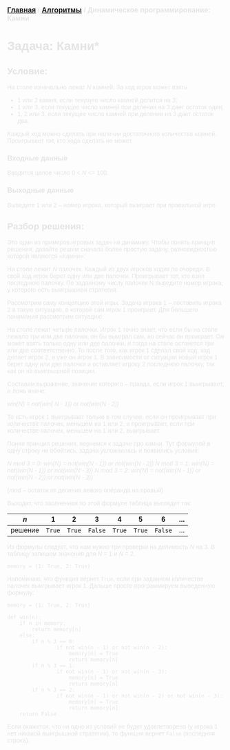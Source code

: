<span style="color: #E5E4E4; font-family: Helvetica;">

### [Главная](index.md) / [Алгоритмы](algos.md) / Динамическое программирование: Камни

# **Задача: Камни***
 
## **Условие:**
 
На столе изначально лежат *N* камней. За ход игрок может взять

* 1 или 2 камня, если текущее число камней делится на 3;
* 1 или 3, если текущее число камней при делении на 3 дает остаток один;
* 1, 2 или 3, если текущее число камней при делении на 3 дает остаток два.

Каждый ход можно сделать при наличии достаточного количества камней. Проигрывает тот, кто хода сделать не может.

### **Входные данные**

Вводится целое число 0 < *N* <= 100.

### **Выходные данные**

Выведите 1 или 2 – номер игрока, который выиграет при правильной игре.

## **Разбор решения:**
 
Это один из примеров игровых задач на динамику. Чтобы понять принцип решения, давайте решим сначала более простую задачу, разновидностью которой являются «Камни»:
 
На столе лежит *N* палочек. Каждый из двух игроков ходит по очереди. В свой ход игрок берет одну или две палочки. Проигрывает тот, кто взял последнюю палочку. По заданному числу палочек N выведите номер игрока, у которого есть выигрышная стратегия.
 
Рассмотрим саму концепцию этой игры. Задача игрока 1 – поставить игрока 2 в такую ситуацию, в которой сам игрок 1 проиграет. Для большего понимания рассмотрим ситуацию:
 
На столе лежат четыре палочки. Игрок 1 точно знает, что если бы на столе лежало три или две палочки, он бы выиграл сам, но сейчас он проиграет. Он может взять только одну или две палочки, и тогда на столе останется три или две соответственно. То после того, как игрок 1 сделал свой ход, ход делает игрок 2, и уже он игрок 1. В зависимости от ситуации новый игрок 1 берет одну или две палочки и оставляет игроку 2 последнюю палочку, так как он на выигрышной позиции.
 
Составим выражение, значение которого – правда, если игрок 1 выигрывает, и ложь иначе:
 
*win(N) = not(win( N - 1)) or not(win(N - 2))*
 
То есть игрок 1 выигрывает только в том случае, если он проигрывает при количестве палочек, меньшем на 1 или 2, и проигрывает, если при количестве палочек, меньшем на 1 или 2, выигрывает. 
 
Поняв принцип решения, вернемся к задаче про камни. Тут формулой в одну строку не обойтись, задача усложнилась и появились условия:
 
*N mod 3 = 0: win(N) = not(win(N - 1)) or not(win(N - 2))*
*N mod 3 = 1: win(N) = not(win(N - 1)) or not(win(N - 3))*
*N mod 3 = 2: win(N) = not(win(N - 1)) or not(win(N - 2)) or not(win(N - 3))*
 
(*mod* – остаток от деления левого операнда на правый)

Выходит, что заолненная по этой формуле таблица выглядит так:

| *n*     |   1    |    2   |    3    |    4   |    5   |     6   | ... |
|---------|--------|--------|---------|--------|--------|---------|-----|
| решение | `True` | `True` | `False` | `True` | `True` | `False` | ... |
 
Из формулы следует, что нам нужно три проверки на делимость *N* на 3. В таблицу запишем значения для *N* = 1 и *N* = 2.
 
    memory = {1: True, 2: True}
 
Напоминаю, что функция вернет `True`, если при заданном количестве палочек выигрывает игрок 1. Дальше просто программируем выведенную формулу:
 
    memory = {1: True, 2: True}
    
    def win(n):
        if n in memory:
            return memory[n]
        else:
            if n % 3 == 0:
                    if not win(n - 1) or not win(n - 2):
                        memory[n] = True
                        return memory[n]
            if n % 3 == 1:
                    if not win(n - 1) or not win(n - 3):
                        memory[n] = True
                        return memory[n]
            if n % 3 == 2:
                    if not win(n - 1) or not win(n - 2) or not win(n - 3):
                        memory[n] = True
                        return memory[n]
        return False
 
Если окажется, что ни одно из условий не будет удовлетворено (у игрока 1 нет никакой выигрышной стратегии), то функция вернет `False` (последняя строка).

</span>
